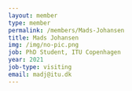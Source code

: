 ```yaml
---
layout: member
type: member
permalink: /members/Mads-Johansen
title: Mads Johansen
img: /img/no-pic.png
job: PhD Student, ITU Copenhagen
year: 2021
job-type: visiting
email: madj@itu.dk
---
```

